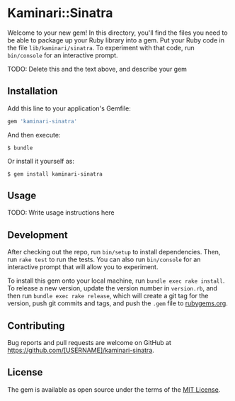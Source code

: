 # Kaminari::Sinatra

Welcome to your new gem! In this directory, you'll find the files you need to be able to package up your Ruby library into a gem. Put your Ruby code in the file `lib/kaminari/sinatra`. To experiment with that code, run `bin/console` for an interactive prompt.

TODO: Delete this and the text above, and describe your gem

## Installation

Add this line to your application's Gemfile:

```ruby
gem 'kaminari-sinatra'
```

And then execute:

    $ bundle

Or install it yourself as:

    $ gem install kaminari-sinatra

## Usage

TODO: Write usage instructions here

## Development

After checking out the repo, run `bin/setup` to install dependencies. Then, run `rake test` to run the tests. You can also run `bin/console` for an interactive prompt that will allow you to experiment.

To install this gem onto your local machine, run `bundle exec rake install`. To release a new version, update the version number in `version.rb`, and then run `bundle exec rake release`, which will create a git tag for the version, push git commits and tags, and push the `.gem` file to [rubygems.org](https://rubygems.org).

## Contributing

Bug reports and pull requests are welcome on GitHub at https://github.com/[USERNAME]/kaminari-sinatra.


## License

The gem is available as open source under the terms of the [MIT License](http://opensource.org/licenses/MIT).

